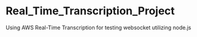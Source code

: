 # Real_Time_Transcription_Project
Using AWS Real-Time Transcription for testing websocket utilizing node.js
